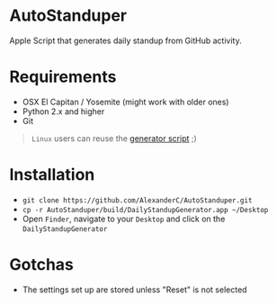 # AutoStanduper

Apple Script that generates daily standup from GitHub activity.

# Requirements

  - OSX El Capitan / Yosemite (might work with older ones)
  - Python 2.x and higher
  - Git

> `Linux` users can reuse the [generator script](DailyStandupGenerator.app/bin/generator.sh) ;)

# Installation

  - `git clone https://github.com/AlexanderC/AutoStanduper.git`
  - `cp -r AutoStanduper/build/DailyStandupGenerator.app ~/Desktop`
  - Open `Finder`, navigate to your `Desktop` and click on the `DailyStandupGenerator`

# Gotchas

  - The settings set up are stored unless "Reset" is not selected
